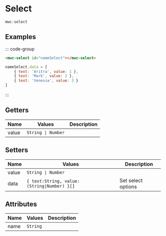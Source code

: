 <script setup>
    import { ref, onMounted } from 'vue'
    import Preview from '../components/Preview.vue'
</script>

# Select
`mwc-select`

## Examples
::: code-group
```html
<mwc-select id="nameSelect"></mwc-select>
```
```js
nameSelect.data = [
    { text: 'Aritra', value: 1 },
    { text: 'Mark', value: 2 },
    { text: 'Venessa', value: 3 }
]
```
:::
<Preview html="
    <mwc-select id=&quot;nameSelect&quot;></mwc-select>
    <script>
        document.addEventListener('DOMContentLoaded', () => {
            nameSelect.data = [
                { text: 'Aritra', value: 1 },
                { text: 'Mark', value: 2 },
                { text: 'Venessa Williams', value: 3 }
            ]
        })
    </script>
" />

## Getters
| Name      | Values    | Description       |
| ---       | ---       | ---               |
| value | `String \| Number` ||

## Setters
| Name      | Values    | Description       |
| ---       | ---       | ---               |
| value | `String \| Number` ||
| data | `{ text:String, value:(String\|Number) }[]` | Set select options |

## Attributes
| Name      | Values    | Description       |
| ---       | ---       | ---               |
| name | `String` ||
